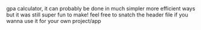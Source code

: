 gpa calculator, it can probably be done in much simpler more efficient ways but it was still super fun to make! feel free to snatch the header file if you wanna use it for your own project/app
